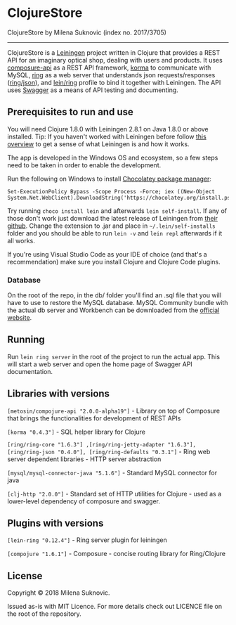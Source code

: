 # ClojureStore


ClojureStore by Milena Suknovic (index no. 2017/3705)

---

ClojureStore is a [Leiningen][1] project written in Clojure that provides a REST API for an imaginary optical shop, dealing with users and products. It uses [composure-api][2] as a REST API framework, [korma][3] to communicate with MySQL, [ring][4] as a web server that understands json requests/responses ([ring/json][5]), and [lein/ring][6] profile to bind it together with Leiningen. The API uses [Swagger][7] as a means of API testing and documenting.


## Prerequisites to run and use

You will need Clojure 1.8.0 with Leiningen 2.8.1 on Java 1.8.0 or above installed. Tip: If you haven't worked with Leiningen before follow [this overview][8] to get a sense of what Leiningen is and how it works.

The app is developed in the Windows OS and ecosystem, so a few steps need to be taken in order to enable the development.

Run the following on Windows to install [Chocolatey package manager][9]:

    Set-ExecutionPolicy Bypass -Scope Process -Force; iex ((New-Object System.Net.WebClient).DownloadString('https://chocolatey.org/install.ps1'))


Try running `choco install lein` and afterwards `lein self-install`. If any of those don't work just download the latest release of Leiningen from [their github][10]. Change the extension to .jar and place in `~/.lein/self-installs` folder and you should be able to run `lein -v` and `lein repl` afterwards if it all works.

If you're using Visual Studio Code as your IDE of choice (and that's a recommendation) make sure you install Clojure and Clojure Code plugins.

### Database

On the root of the repo, in the db/ folder you'll find an .sql file that you will have to use to restore the MySQL database. MySQL Community bundle with the actual db server and Workbench can be downloaded from the [official website][11].


## Running

Run `lein ring server` in the root of the project to run the actual app. This will start a web server and open the home page of Swagger API documentation.


## Libraries with versions

`[metosin/compojure-api "2.0.0-alpha19"]` - Library on top of Composure that brings the functionalities for development of REST APIs

`[korma "0.4.3"]` - SQL helper library for Clojure 

`[ring/ring-core "1.6.3"] ,[ring/ring-jetty-adapter "1.6.3"], [ring/ring-json "0.4.0"], [ring/ring-defaults "0.3.1"]` - Ring web server dependent libraries - HTTP server abstraction

`[mysql/mysql-connector-java "5.1.6"]` - Standard MySQL connector for java

`[clj-http "2.0.0"]` - Standard set of HTTP utilities for Clojure - used as a lower-level dependency of composure and swagger.

## Plugins with versions

`[lein-ring "0.12.4"]` - Ring server plugin for leiningen

`[compojure "1.6.1"]` - Composure - concise routing library for Ring/Clojure

## License

Copyright © 2018 Milena Suknovic. 

Issued as-is with MIT Licence. For more details check out LICENCE file on the root of the repository.

[1]: https://github.com/technomancy/leiningen
[2]: https://github.com/metosin/compojure-api
[3]: https://github.com/korma/Korma
[4]: https://github.com/ring-clojure/ring
[5]: https://github.com/ring-clojure/ring-json
[6]: https://github.com/weavejester/lein-ring
[7]: https://swagger.io/
[8]: https://github.com/technomancy/leiningen/blob/stable/doc/TUTORIAL.md
[9]: https://chocolatey.org/
[10]: https://github.com/technomancy/leiningen/releases
[11]: https://dev.mysql.com/downloads/windows/installer/5.7.html